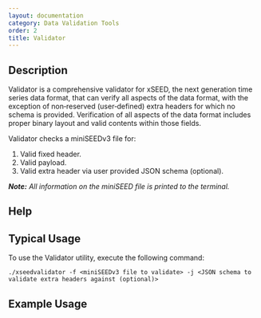 ```yaml
---
layout: documentation
category: Data Validation Tools
order: 2
title: Validator
---
```

## Description

Validator is a comprehensive validator for xSEED, the next generation time series data format, that can verify all aspects of the data format, with the exception of non‐reserved (user‐defined) extra headers for which no schema is provided. Verification of all aspects of the data format includes proper binary layout and valid contents within those fields.

Validator checks a miniSEEDv3 file for: 

1. Valid fixed header.
2. Valid payload.
3. Valid extra header via user provided JSON schema (optional).

**_Note:_** *All information on the miniSEED file is printed to the terminal.*

## Help





## Typical Usage

To use the Validator utility, execute the following command:

```./xseedvalidator -f <miniSEEDv3 file to validate> -j <JSON schema to validate extra headers against (optional)>```

## Example Usage

